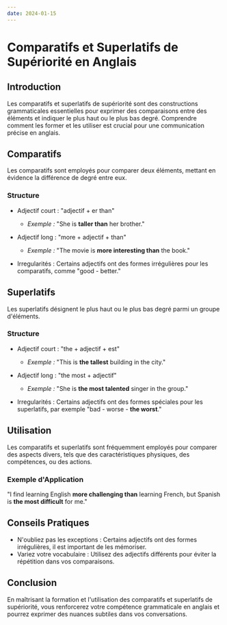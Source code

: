 ```yaml
---
date: 2024-01-15
---
```

# Comparatifs et Superlatifs de Supériorité en Anglais

## Introduction

Les comparatifs et superlatifs de supériorité sont des constructions grammaticales essentielles pour exprimer des comparaisons entre des éléments et indiquer le plus haut ou le plus bas degré. Comprendre comment les former et les utiliser est crucial pour une communication précise en anglais.

## Comparatifs

Les comparatifs sont employés pour comparer deux éléments, mettant en évidence la différence de degré entre eux.

### Structure

- Adjectif court : "adjectif + er than"
    
    - _Exemple :_ "She is **taller than** her brother."
- Adjectif long : "more + adjectif + than"
    
    - _Exemple :_ "The movie is **more interesting than** the book."
- Irregularités : Certains adjectifs ont des formes irrégulières pour les comparatifs, comme "good - better."
    

## Superlatifs

Les superlatifs désignent le plus haut ou le plus bas degré parmi un groupe d'éléments.

### Structure

- Adjectif court : "the + adjectif + est"
    
    - _Exemple :_ "This is **the tallest** building in the city."
- Adjectif long : "the most + adjectif"
    
    - _Exemple :_ "She is **the most talented** singer in the group."
- Irregularités : Certains adjectifs ont des formes spéciales pour les superlatifs, par exemple "bad - worse - **the worst**."
    

## Utilisation

Les comparatifs et superlatifs sont fréquemment employés pour comparer des aspects divers, tels que des caractéristiques physiques, des compétences, ou des actions.

### Exemple d'Application

"I find learning English **more challenging than** learning French, but Spanish is **the most difficult** for me."

## Conseils Pratiques

- N'oubliez pas les exceptions : Certains adjectifs ont des formes irrégulières, il est important de les mémoriser.
- Variez votre vocabulaire : Utilisez des adjectifs différents pour éviter la répétition dans vos comparaisons.

## Conclusion

En maîtrisant la formation et l'utilisation des comparatifs et superlatifs de supériorité, vous renforcerez votre compétence grammaticale en anglais et pourrez exprimer des nuances subtiles dans vos conversations.